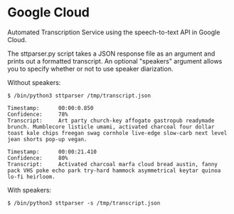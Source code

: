 # Google Cloud
 Automated Transcription Service using the speech-to-text API in Google Cloud.

The sttparser.py script takes a JSON response file as an argument and prints out a formatted transcript. An optional "speakers" argument allows you to specify whether or not to use speaker diarization.

Without speakers:
```
$ /bin/python3 sttparser /tmp/transcript.json
```
```
Timestamp:      00:00:0.850
Confidence:     78%
Transcript:     Art party church-key affogato gastropub readymade brunch. Mumblecore listicle umami, activated charcoal four dollar toast kale chips freegan swag cornhole live-edge slow-carb next level jean shorts pop-up vegan.

Timestamp:      00:00:21.410
Confidence:     80%
Transcript:     Activated charcoal marfa cloud bread austin, fanny pack VHS poke echo park try-hard hammock asymmetrical keytar quinoa lo-fi heirloom.
```
With speakers:
```
$ /bin/python3 sttparser -s /tmp/transcript.json
